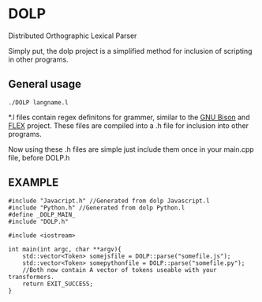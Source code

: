# DOLP
Distributed Orthographic Lexical Parser

Simply put, the dolp project is a simplified method for inclusion of scripting in other programs.

## General usage

```./DOLP langname.l```
	
*.l files contain regex definitons for grammer, similar to the [GNU Bison](https://www.gnu.org/software/bison/) 
and [FLEX](https://github.com/westes/flex)  project.
These files are compiled into a .h file for inclusion into other programs.
	
Now using these .h files are simple just include them once in your main.cpp file, before DOLP.h

## EXAMPLE

```
#include "Javacript.h" //Generated from dolp Javascript.l
#include "Python.h" //Generated from dolp Python.l
#define _DOLP_MAIN_
#include "DOLP.h"

#include <iostream>

int main(int argc, char **argv){
    std::vector<Token> somejsfile = DOLP::parse("somefile.js");
    std::vector<Token> somepythonfile = DOLP::parse("somefile.py");
    //Both now contain A vector of tokens useable with your transformers.
    return EXIT_SUCCESS;
}
```
